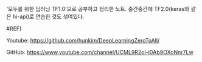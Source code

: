 '모두를 위한 딥러닝 TF1.0'으로 공부하고 정리한 노트.
중간중간에 TF2.0(keras와 같은 hi-api)로 연습한 것도 섞여있다.

#REF)

Youtube: https://github.com/hunkim/DeepLearningZeroToAll/

GitHub: https://www.youtube.com/channel/UCML9R2ol-l0Ab9OXoNnr7Lw

